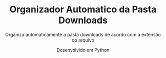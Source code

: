 <h1 align="center">Organizador Automatico da Pasta Downloads</h1>
<p align="center">Organiza automaticamente a pasta downloads de acordo com a extensão do arquivo</p>
<p align="center">Desenvolvido em Python </p>



